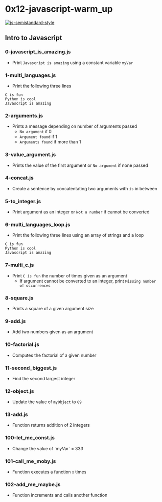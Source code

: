 # 0x12-javascript-warm_up

[![js-semistandard-style](https://img.shields.io/badge/code%20style-semistandard-brightgreen.svg?style=flat-square)](https://github.com/Flet/semistandard)

## Intro to Javascript
### 0-javascript_is_amazing.js
* Print `Javascript is amazing` using a constant variable `myVar`

### 1-multi_languages.js
* Print the following three lines
```
C is fun
Python is cool
Javascript is amazing
```

### 2-arguments.js
* Prints a message depending on number of arguments passed
  * `No argument` if 0
  * `Argument found` if 1
  * `Arguments found` if more than 1

### 3-value_argument.js
* Prints the value of the first argument or `No argument` if none passed

### 4-concat.js
* Create a sentence by concatentating two arguments with ` is ` in between

### 5-to_integer.js
* Print argument as an integer or `Not a number` if cannot be converted

### 6-multi_languages_loop.js
* Print the following three lines using an array of strings and a loop
```
C is fun
Python is cool
Javascript is amazing
```

### 7-multi_c.js
* Print `C is fun` the number of times given as an argument
  * If argument cannot be converted to an integer, print `Missing number of occurrences`

### 8-square.js
* Prints a square of a given argument size

### 9-add.js
* Add two numbers given as an argument

### 10-factorial.js
* Computes the factorial of a given number

### 11-second_biggest.js
* Find the second largest integer

### 12-object.js
* Update the value of `myObject` to `89`

### 13-add.js
* Function returns addition of 2 integers

### 100-let_me_const.js
* Change the value of \`myVar\` = 333

### 101-call_me_moby.js
* Function executes a function `x` times

### 102-add_me_maybe.js
* Function increments and calls another function

